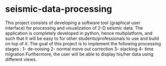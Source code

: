 seismic-data-processing
=======================

This project consists of developing a software tool (graphical user interface) for processing and visualization of 2-D seismic data.
The application is completely developed in python, hence multiplatform, and such that it will be easy to for other students/professionals to use and build on top of it.
The goal of this project is to implement the following processing stages :
1- de-noising
2- normal move out correction
3- stacking
4- time migration
Furthermore, the user will be able to display his/her data using different views.
